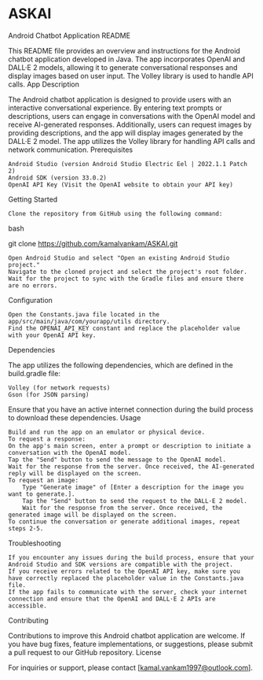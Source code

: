 # ASKAI

Android Chatbot Application README

This README file provides an overview and instructions for the Android chatbot application developed in Java. The app incorporates OpenAI and DALL·E 2 models, allowing it to generate conversational responses and display images based on user input. The Volley library is used to handle API calls.
App Description

The Android chatbot application is designed to provide users with an interactive conversational experience. By entering text prompts or descriptions, users can engage in conversations with the OpenAI model and receive AI-generated responses. Additionally, users can request images by providing descriptions, and the app will display images generated by the DALL·E 2 model. The app utilizes the Volley library for handling API calls and network communication.
Prerequisites

    Android Studio (version Android Studio Electric Eel | 2022.1.1 Patch 2)
    Android SDK (version 33.0.2)
    OpenAI API Key (Visit the OpenAI website to obtain your API key)

Getting Started

    Clone the repository from GitHub using the following command:

bash

git clone https://github.com/kamalvankam/ASKAI.git

    Open Android Studio and select "Open an existing Android Studio project."
    Navigate to the cloned project and select the project's root folder.
    Wait for the project to sync with the Gradle files and ensure there are no errors.

Configuration

    Open the Constants.java file located in the app/src/main/java/com/yourapp/utils directory.
    Find the OPENAI_API_KEY constant and replace the placeholder value with your OpenAI API key.

Dependencies

The app utilizes the following dependencies, which are defined in the build.gradle file:

    Volley (for network requests)
    Gson (for JSON parsing)

Ensure that you have an active internet connection during the build process to download these dependencies.
Usage

    Build and run the app on an emulator or physical device.
    To request a response:
    On the app's main screen, enter a prompt or description to initiate a conversation with the OpenAI model.
    Tap the "Send" button to send the message to the OpenAI model.
    Wait for the response from the server. Once received, the AI-generated reply will be displayed on the screen.
    To request an image:
        Type "Generate image" of [Enter a description for the image you want to generate.].
        Tap the "Send" button to send the request to the DALL·E 2 model.
        Wait for the response from the server. Once received, the generated image will be displayed on the screen.
    To continue the conversation or generate additional images, repeat steps 2-5.

Troubleshooting

    If you encounter any issues during the build process, ensure that your Android Studio and SDK versions are compatible with the project.
    If you receive errors related to the OpenAI API key, make sure you have correctly replaced the placeholder value in the Constants.java file.
    If the app fails to communicate with the server, check your internet connection and ensure that the OpenAI and DALL·E 2 APIs are accessible.

Contributing

Contributions to improve this Android chatbot application are welcome. If you have bug fixes, feature implementations, or suggestions, please submit a pull request to our GitHub repository.
License



For inquiries or support, please contact [kamal.vankam1997@outlook.com].
